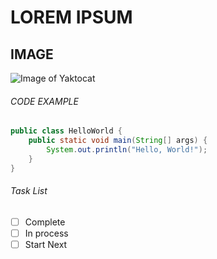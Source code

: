# LOREM IPSUM
## IMAGE
![Image of Yaktocat](https://octodex.github.com/images/yaktocat.png)
###### CODE EXAMPLE

```java
public class HelloWorld {
    public static void main(String[] args) {
        System.out.println("Hello, World!");
    }
}
```

###### Task List
- [ ] Complete
- [ ] In process
- [ ] Start Next
